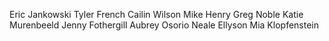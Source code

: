 Eric Jankowski
Tyler French
Cailin Wilson
Mike Henry
Greg Noble
Katie Murenbeeld
Jenny Fothergill
Aubrey Osorio
Neale Ellyson
Mia Klopfenstein
